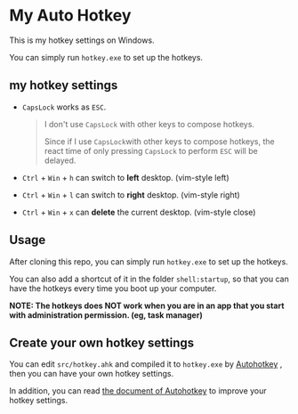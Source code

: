 # My Auto Hotkey

This is my hotkey settings on Windows.

You can simply run `hotkey.exe` to set up the hotkeys.

## my hotkey settings

- `CapsLock` works as `ESC`.

  > I don't use `CapsLock` with other keys to compose hotkeys.
  >
  > Since if I use `CapsLock`with other keys to compose hotkeys, the react time of only pressing `CapsLock` to perform `ESC` will be delayed.

- `Ctrl` + `Win` + `h` can switch to **left** desktop. (vim-style left)

- `Ctrl` + `Win` + `l` can switch to **right** desktop. (vim-style right)

- `Ctrl` + `Win` + `x` can **delete** the current desktop. (vim-style close)

## Usage

After cloning this repo, you can simply run `hotkey.exe` to set up the hotkeys.

You can also add a shortcut of it in the folder `shell:startup`, so that you can have the hotkeys every time you boot up your computer.

**NOTE: The hotkeys does NOT work when you are in an app that you start with administration permission. (eg, task manager)**

## Create your own hotkey settings

You can edit `src/hotkey.ahk` and compiled it to `hotkey.exe` by  [Autohotkey](https://autohotkey.com/) , then you can have your own hotkey settings.

In addition, you can read [the document of Autohotkey](https://autohotkey.com/docs/AutoHotkey.htm) to improve your hotkey settings.